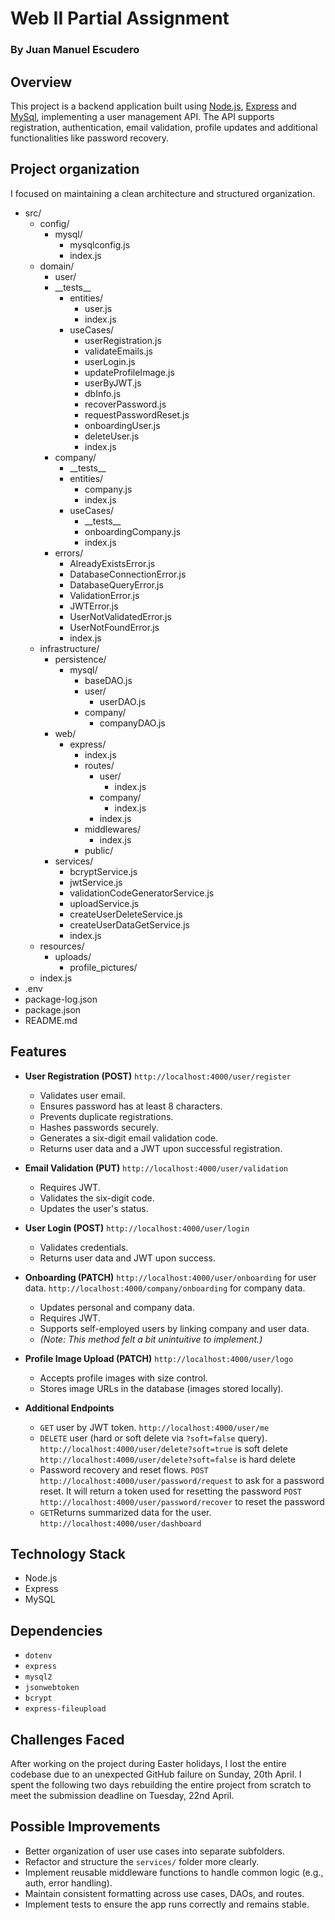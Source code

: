 # Web II Partial Assignment

### By Juan Manuel Escudero

## Overview

This project is a backend application built using [Node.js](https://nodejs.org/en), [Express](https://expressjs.com/) and [MySql](https://www.mysql.com/), implementing a user management API. The API supports registration, authentication, email validation, profile updates and additional functionalities like password recovery.

## Project organization

I focused on maintaining a clean architecture and structured organization.

- src/
  - config/
    - mysql/
      - mysqlconfig.js
      - index.js
  - domain/
    - user/
    - \_\_tests\_\_
      - entities/
        - user.js
        - index.js
      - useCases/
        - userRegistration.js
        - validateEmails.js
        - userLogin.js
        - updateProfileImage.js
        - userByJWT.js
        - dbInfo.js
        - recoverPassword.js
        - requestPasswordReset.js
        - onboardingUser.js
        - deleteUser.js
        - index.js
    - company/
      - \_\_tests\_\_
      - entities/
        - company.js
        - index.js
      - useCases/
        - \_\_tests\_\_
        - onboardingCompany.js
        - index.js
    - errors/
      - AlreadyExistsError.js
      - DatabaseConnectionError.js
      - DatabaseQueryError.js
      - ValidationError.js
      - JWTError.js
      - UserNotValidatedError.js
      - UserNotFoundError.js
      - index.js
  - infrastructure/
    - persistence/
      - mysql/
        - baseDAO.js
        - user/
          - userDAO.js
        - company/
          - companyDAO.js
    - web/
      - express/
        - index.js
        - routes/
          - user/
            - index.js
          - company/
            - index.js
          - index.js
        - middlewares/
          - index.js
        - public/
    - services/
      - bcryptService.js
      - jwtService.js
      - validationCodeGeneratorService.js
      - uploadService.js
      - createUserDeleteService.js
      - createUserDataGetService.js
      - index.js
  - resources/
    - uploads/
      - profile_pictures/
  - index.js
- .env
- package-log.json
- package.json
- README.md

## Features

- **User Registration (POST)**
  `http://localhost:4000/user/register`

  - Validates user email.
  - Ensures password has at least 8 characters.
  - Prevents duplicate registrations.
  - Hashes passwords securely.
  - Generates a six-digit email validation code.
  - Returns user data and a JWT upon successful registration.

- **Email Validation (PUT)**
  `http://localhost:4000/user/validation`

  - Requires JWT.
  - Validates the six-digit code.
  - Updates the user's status.

- **User Login (POST)**
  `http://localhost:4000/user/login`

  - Validates credentials.
  - Returns user data and JWT upon success.

- **Onboarding (PATCH)**
  `http://localhost:4000/user/onboarding` for user data.
  `http://localhost:4000/company/onboarding` for company data.

  - Updates personal and company data.
  - Requires JWT.
  - Supports self-employed users by linking company and user data.
  - _(Note: This method felt a bit unintuitive to implement.)_

- **Profile Image Upload (PATCH)**
  `http://localhost:4000/user/logo`

  - Accepts profile images with size control.
  - Stores image URLs in the database (images stored locally).

- **Additional Endpoints**
  - `GET` user by JWT token.
    `http://localhost:4000/user/me`
  - `DELETE` user (hard or soft delete via `?soft=false` query).
    `http://localhost:4000/user/delete?soft=true` is soft delete
    `http://localhost:4000/user/delete?soft=false` is hard delete
  - Password recovery and reset flows.
    `POST` `http://localhost:4000/user/password/request` to ask for a password reset. It will return a token used for resetting the password
    `POST` `http://localhost:4000/user/password/recover` to reset the password
  - `GET`Returns summarized data for the user.
    `http://localhost:4000/user/dashboard`

## Technology Stack

- Node.js
- Express
- MySQL

## Dependencies

- `dotenv`
- `express`
- `mysql2`
- `jsonwebtoken`
- `bcrypt`
- `express-fileupload`

## Challenges Faced

After working on the project during Easter holidays, I lost the entire codebase due to an unexpected GitHub failure on Sunday, 20th April. I spent the following two days rebuilding the entire project from scratch to meet the submission deadline on Tuesday, 22nd April.

## Possible Improvements

- Better organization of user use cases into separate subfolders.
- Refactor and structure the `services/` folder more clearly.
- Implement reusable middleware functions to handle common logic (e.g., auth, error handling).
- Maintain consistent formatting across use cases, DAOs, and routes.
- Implement tests to ensure the app runs correctly and remains stable.
